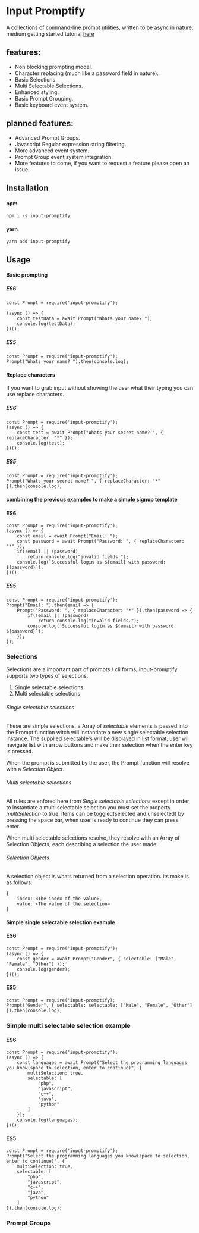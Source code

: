 # Input Promptify
A collections of command-line prompt utilities,
written to be async in nature. medium getting started tutorial [here](https://medium.com/@kkingerkyle/everything-you-need-to-know-about-node-js-prompts-57301272e64b)

## features: 
 - Non blocking prompting model.
 - Character replacing (much like a password field in nature).
 - Basic Selections.
 - Multi Selectable Selections.
 - Enhanced styling.
 - Basic Prompt Grouping.
 - Basic keyboard event system.

## planned features:
 - Advanced Prompt Groups.
 - Javascript Regular expression string filtering.
 - More advanced event system.
 - Prompt Group event system integration.
 - More features to come, if you want to request a feature please open an issue.

## Installation 
#### npm
`npm i -s input-promptify`

#### yarn
`yarn add input-promptify`

## Usage
#### Basic prompting
##### ES6

    const Prompt = require('input-promptify');

    (async () => {
        const testData = await Prompt("Whats your name? ");
        console.log(testData);
    })();
##### ES5
    const Prompt = require('input-promptify');
    Prompt("Whats your name? ").then(console.log); 

#### Replace characters
If you want to grab input without showing the user what their typing you can use replace characters.
##### ES6
    const Prompt = require('input-promptify');
    (async () => {
        const test = await Prompt("Whats your secret name? ", { replaceCharacter: "*" });
        console.log(test);
    })();
##### ES5
    const Prompt = require('input-promptify');
    Prompt("Whats your secret name? ", { replaceCharacter: "*" }).then(console.log);
#### combining the previous examples to make a simple signup template
#### ES6
    const Prompt = require('input-promptify');
    (async () => {
        const email = await Prompt("Email: ");
        const password = await Prompt("Password: ", { replaceCharacter: "*" });
        if(!email || !password)
            return console.log("invalid fields.");
        console.log(`Successful login as ${email} with password: ${password}`);
    })();
##### ES5
    const Prompt = require('input-promptify');
    Prompt("Email: ").then(email => {
        Prompt("Password: ", { replaceCharacter: "*" }).then(password => {
            if(!email || !password)
                return console.log("invalid fields.");
            console.log(`Successful login as ${email} with password: ${password}`);
        });
    }); 
### Selections
Selections are a important part of prompts / cli forms, input-promptify supports two types of selections.
1. Single selectable selections
2. Multi selectable selections
###### Single selectable selections
These are simple selections, a Array of *selectable* elements is passed into the Prompt function witch will
instantiate a new single selectable selection instance. The supplied selectable's will be displayed in
list format, user will navigate list with arrow buttons and make their selection when the enter key is pressed.

When the prompt is submitted by the user, the Prompt function will resolve with a *Selection Object*.
###### Multi selectable selections
All rules are enfored here from *Single selectable selections* except in order to instantiate a multi selectable selection you must set the property *multiSelection* to true. items can be toggled(selected and unselected) by pressing the space bar, when user is ready to continue they can press enter.

When  multi selectable selections resolve, they resolve with an Array of Selection Objects, each describing a selection the user made.
###### Selection Objects
A selection object is whats returned from a selection operation. its make is as follows:
```
{
    index: <The index of the value>,
    value: <The value of the selection>
}
```

<!-- Some examples of Selections -->
#### Simple single selectable selection example
#### ES6
```
const Prompt = require('input-promptify');
(async () => {
    const gender = await Prompt("Gender", { selectable: ["Male", "Female", "Other"] });
    console.log(gender);
})();
```
#### ES5
```
const Prompt = require('input-promptify);
Prompt("Gender", { selectable: selectable: ["Male", "Female", "Other"] }).then(console.log);
```
### Simple multi selectable selection example
#### ES6
```
const Prompt = require('input-promptify');
(async () => {
    const languages = await Prompt("Select the programming languages you know(space to selection, enter to continue)", {
        multiSelection: true,
        selectable: [
            "php",
            "javascript",
            "c++",
            "java",
            "python"
        ]
    });
    console.log(languages);
})();
```
#### ES5
```
const Prompt = require('input-promptify');
Prompt("Select the programming languages you know(space to selection, enter to continue)", {
    multiSelection: true,
    selectable: [
        "php",
        "javascript",
        "c++",
        "java",
        "python"
    ]
}).then(console.log);
```
### Prompt Groups